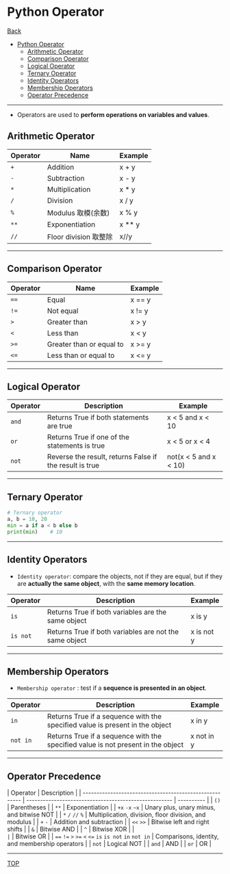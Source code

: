 # Python Operator

[Back](../index.md)

- [Python Operator](#python-operator)
  - [Arithmetic Operator](#arithmetic-operator)
  - [Comparison Operator](#comparison-operator)
  - [Logical Operator](#logical-operator)
  - [Ternary Operator](#ternary-operator)
  - [Identity Operators](#identity-operators)
  - [Membership Operators](#membership-operators)
  - [Operator Precedence](#operator-precedence)

---

- Operators are used to **perform operations on variables and values**.

## Arithmetic Operator

| Operator | Name                  | Example  |
| -------- | --------------------- | -------- |
| `+`      | Addition              | x + y    |
| `-`      | Subtraction           | x - y    |
| `*`      | Multiplication        | x \* y   |
| `/`      | Division              | x / y    |
| `%`      | Modulus 取模(余数)    | x % y    |
| `**`     | Exponentiation        | x \*\* y |
| `//`     | Floor division 取整除 | x//y     |

---

## Comparison Operator

| Operator | Name                     | Example |
| -------- | ------------------------ | ------- |
| `==`     | Equal                    | x == y  |
| `!=`     | Not equal                | x != y  |
| `>`      | Greater than             | x > y   |
| `<`      | Less than                | x < y   |
| `>=`     | Greater than or equal to | x >= y  |
| `<=`     | Less than or equal to    | x <= y  |

---

## Logical Operator

| Operator | Description                                             | Example               |
| -------- | ------------------------------------------------------- | --------------------- |
| `and`    | Returns True if both statements are true                | x < 5 and x < 10      |
| `or`     | Returns True if one of the statements is true           | x < 5 or x < 4        |
| `not`    | Reverse the result, returns False if the result is true | not(x < 5 and x < 10) |

---

## Ternary Operator

```py
# Ternary operator
a, b = 10, 20
min = a if a < b else b
print(min)    # 10
```

---

## Identity Operators

- `Identity operator`: compare the objects, not if they are equal, but if they are **actually the same object**, with the **same memory location**.

| Operator | Description                                            | Example    |
| -------- | ------------------------------------------------------ | ---------- |
| `is`     | Returns True if both variables are the same object     | x is y     |
| `is not` | Returns True if both variables are not the same object | x is not y |

---

## Membership Operators

- `Membership operator` : test if a **sequence is presented in an object**.

| Operator | Description                                                                      | Example    |
| -------- | -------------------------------------------------------------------------------- | ---------- |
| `in`     | Returns True if a sequence with the specified value is present in the object     | x in y     |
| `not in` | Returns True if a sequence with the specified value is not present in the object | x not in y |

---

## Operator Precedence

| Operator                                                | Description                                           |
| ------------------------------------------------------- | ----------------------------------------------------- | ---------- |
| `()`                                                    | Parentheses                                           |
| `**`                                                    | Exponentiation                                        |
| `+x` `-x` `~x`                                          | Unary plus, unary minus, and bitwise NOT              |
| `*` `/` `//` `%`                                        | Multiplication, division, floor division, and modulus |
| `+` `-`                                                 | Addition and subtraction                              |
| `<<` `>>`                                               | Bitwise left and right shifts                         |
| `&`                                                     | Bitwise AND                                           |
| `^`                                                     | Bitwise XOR                                           |
| `                                                       | `                                                     | Bitwise OR |
| `==` `!=` `>` `>=` `<` `<=` `is` `is not` `in` `not in` | Comparisons, identity, and membership operators       |
| `not`                                                   | Logical NOT                                           |
| `and`                                                   | AND                                                   |
| `or`                                                    | OR                                                    |

---

[TOP](#python-operator)
